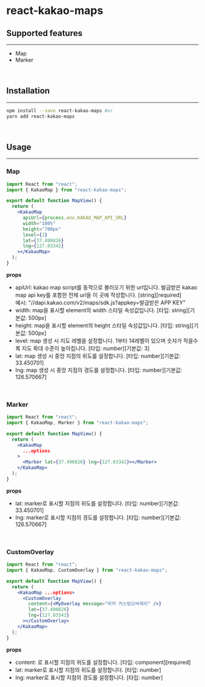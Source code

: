 # react-kakao-maps

## Supported features

---

- Map
- Marker

<br/>

## Installation

---

```sh
npm install --save react-kakao-maps #or
yarn add react-kakao-maps
```

<br/>

## Usage

---

### Map

```jsx
import React from "react";
import { KakaoMap } from "react-kakao-maps";

export default function MapView() {
  return (
    <KakaoMap
      apiUrl={process.env.KAKAO_MAP_API_URL}
      width="100%"
      height="700px"
      level={2}
      lat={37.490826}
      lng={127.03342}
    ></KakaoMap>
  );
}
```

**props**

- apiUrl: kakao map script를 동적으로 불러오기 위한 url입니다. 발급받은 kakao map api key를 포함한 전체 url을 이 곳에 작성합니다. [string][required]<br/>
  예시: "//dapi.kakao.com/v2/maps/sdk.js?appkey=발급받은 APP KEY"
- width: map을 표시할 element의 width 스타일 속성값입니다. [타입: string][기본값: 500px]
- height: map을 표시할 element의 height 스타일 속성값입니다. [타입: string][기본값: 500px]
- level: map 생성 시 지도 레벨을 설정합니다. 1부터 14레벨이 있으며 숫자가 작을수록 지도 확대 수준이 높아집니다.
  [타입: number][기본값: 3]
- lat: map 생성 시 중앙 지점의 위도를 설정합니다. [타입: number][기본값: 33.450701]
- lng: map 생성 시 중앙 지점의 경도를 설정합니다. [타입: number][기본값: 126.570667]

<br/>

### Marker

```jsx
import React from "react";
import { KakaoMap, Marker } from "react-kakao-maps";

export default function MapView() {
  return (
    <KakaoMap
      ...options
    >
      <Marker lat={37.490826} lng={127.03342}></Marker>
    </KakaoMap>
  );
}
```

**props**

- lat: marker로 표시할 지점의 위도를 설정합니다. [타입: number][기본값: 33.450701]
- lng: marker로 표시할 지점의 경도를 설정합니다. [타입: number][기본값: 126.570667]

<br/>

### CustomOverlay

```jsx
import React from "react";
import { KakaoMap, CustomOverlay } from "react-kakao-maps";

export default function MapView() {
  return (
    <KakaoMap ...options>
      <CustomOverlay
        content={<MyOverlay message="마커 커스텀오버레이" />}
        lat={37.490826}
        lng={127.03342}
      ></CustomOverlay>
    </KakaoMap>
  );
}
```

**props**

- content: 로 표시할 지점의 위도를 설정합니다. [타입: component][required]
- lat: marker로 표시할 지점의 위도를 설정합니다. [타입: number]
- lng: marker로 표시할 지점의 경도를 설정합니다. [타입: number]
